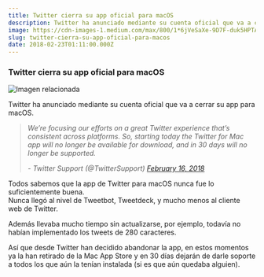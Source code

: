 ```yaml
---
title: Twitter cierra su app oficial para macOS
description: Twitter ha anunciado mediante su cuenta oficial que va a cerrar su app para macOS.
image: https://cdn-images-1.medium.com/max/800/1*6jVeSaXe-9D7F-duk5HPTA.png
slug: twitter-cierra-su-app-oficial-para-macos
date: 2018-02-23T01:11:00.000Z
---
```


### Twitter cierra su app oficial para macOS

![Imagen relacionada](https://cdn-images-1.medium.com/max/800/1*6jVeSaXe-9D7F-duk5HPTA.png)

Twitter ha anunciado mediante su cuenta oficial que va a cerrar su app para macOS.

> _We’re focusing our efforts on a great Twitter experience that’s consistent across platforms. So, starting today the Twitter for Mac app will no longer be available for download, and in 30 days will no longer be supported._
> 
> _- Twitter Support (@TwitterSupport) [February 16, 2018](https://twitter.com/TwitterSupport/status/964635739517407232?ref_src=twsrc%5Etfw)_

Todos sabemos que la app de Twitter para macOS nunca fue lo suficientemente buena.  
Nunca llegó al nivel de Tweetbot, Tweetdeck, y mucho menos al cliente web de Twitter.

Además llevaba mucho tiempo sin actualizarse, por ejemplo, todavía no habían implementado los tweets de 280 caracteres.

Así que desde Twitter han decidido abandonar la app, en estos momentos ya la han retirado de la Mac App Store y en 30 días dejarán de darle soporte a todos los que aún la tenían instalada (si es que aún quedaba alguien).
